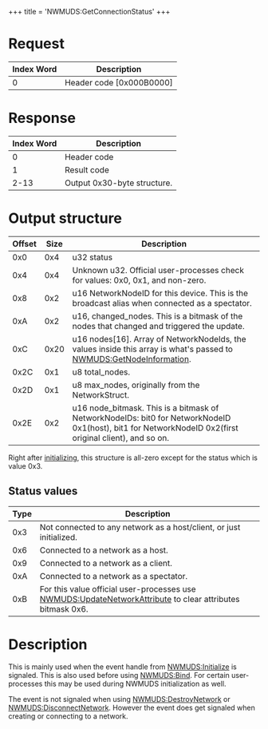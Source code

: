 +++
title = 'NWMUDS:GetConnectionStatus'
+++

# Request

| Index Word | Description                |
|------------|----------------------------|
| 0          | Header code \[0x000B0000\] |

# Response

| Index Word | Description                 |
|------------|-----------------------------|
| 0          | Header code                 |
| 1          | Result code                 |
| 2-13       | Output 0x30-byte structure. |

# Output structure

| Offset | Size | Description                                                                                                                                                   |
|--------|------|---------------------------------------------------------------------------------------------------------------------------------------------------------------|
| 0x0    | 0x4  | u32 status                                                                                                                                                    |
| 0x4    | 0x4  | Unknown u32. Official user-processes check for values: 0x0, 0x1, and non-zero.                                                                                |
| 0x8    | 0x2  | u16 NetworkNodeID for this device. This is the broadcast alias when connected as a spectator.                                                                 |
| 0xA    | 0x2  | u16, changed_nodes. This is a bitmask of the nodes that changed and triggered the update.                                                                     |
| 0xC    | 0x20 | u16 nodes\[16\]. Array of NetworkNodeIds, the values inside this array is what's passed to [NWMUDS:GetNodeInformation](NWMUDS:GetNodeInformation "wikilink"). |
| 0x2C   | 0x1  | u8 total_nodes.                                                                                                                                               |
| 0x2D   | 0x1  | u8 max_nodes, originally from the NetworkStruct.                                                                                                              |
| 0x2E   | 0x2  | u16 node_bitmask. This is a bitmask of NetworkNodeIDs: bit0 for NetworkNodeID 0x1(host), bit1 for NetworkNodeID 0x2(first original client), and so on.        |

Right after [initializing](NWMUDS:InitializeWithVersion "wikilink"),
this structure is all-zero except for the status which is value 0x3.

## Status values

| Type | Description                                                                                                                                           |
|------|-------------------------------------------------------------------------------------------------------------------------------------------------------|
| 0x3  | Not connected to any network as a host/client, or just initialized.                                                                                   |
| 0x6  | Connected to a network as a host.                                                                                                                     |
| 0x9  | Connected to a network as a client.                                                                                                                   |
| 0xA  | Connected to a network as a spectator.                                                                                                                |
| 0xB  | For this value official user-processes use [NWMUDS:UpdateNetworkAttribute](NWMUDS:UpdateNetworkAttribute "wikilink") to clear attributes bitmask 0x6. |

# Description

This is mainly used when the event handle from
[NWMUDS:Initialize](NWMUDS:Initialize "wikilink") is signaled. This is
also used before using [NWMUDS:Bind](NWMUDS:Bind "wikilink"). For
certain user-processes this may be used during NWMUDS initialization as
well.

The event is not signaled when using
[NWMUDS:DestroyNetwork](NWMUDS:DestroyNetwork "wikilink") or
[NWMUDS:DisconnectNetwork](NWMUDS:DisconnectNetwork "wikilink"). However
the event does get signaled when creating or connecting to a network.